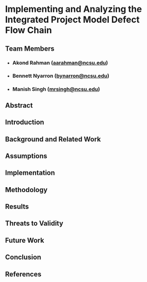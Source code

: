# Implementing and Analyzing the  Integrated Project Model Defect Flow Chain 

## Team Members 
* ### Akond Rahman (aarahman@ncsu.edu)
* ### Bennett Nyarron (bynarron@ncsu.edu) 
* ### Manish Singh (mrsingh@ncsu.edu)


## Abstract 
## Introduction 
## Background and Related Work 
## Assumptions 
## Implementation 
## Methodology 
## Results 
## Threats to Validity 
## Future Work 
## Conclusion 

## References 
